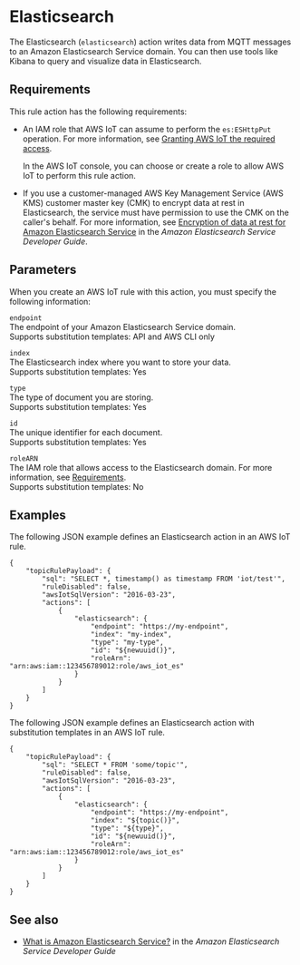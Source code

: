 # Elasticsearch<a name="elasticsearch-rule-action"></a>

The Elasticsearch \(`elasticsearch`\) action writes data from MQTT messages to an Amazon Elasticsearch Service domain\. You can then use tools like Kibana to query and visualize data in Elasticsearch\.

## Requirements<a name="elasticsearch-rule-action-requirements"></a>

This rule action has the following requirements:
+ An IAM role that AWS IoT can assume to perform the `es:ESHttpPut` operation\. For more information, see [Granting AWS IoT the required access](iot-create-role.md)\.

  In the AWS IoT console, you can choose or create a role to allow AWS IoT to perform this rule action\.
+ If you use a customer\-managed AWS Key Management Service \(AWS KMS\) customer master key \(CMK\) to encrypt data at rest in Elasticsearch, the service must have permission to use the CMK on the caller's behalf\. For more information, see [Encryption of data at rest for Amazon Elasticsearch Service](https://docs.aws.amazon.com/elasticsearch-service/latest/developerguide/encryption-at-rest.html) in the *Amazon Elasticsearch Service Developer Guide*\.

## Parameters<a name="elasticsearch-rule-action-parameters"></a>

When you create an AWS IoT rule with this action, you must specify the following information:

`endpoint`  
The endpoint of your Amazon Elasticsearch Service domain\.  
Supports substitution templates: API and AWS CLI only

`index`  
The Elasticsearch index where you want to store your data\.  
Supports substitution templates: Yes

`type`  
The type of document you are storing\.  
Supports substitution templates: Yes

`id`  
The unique identifier for each document\.  
Supports substitution templates: Yes

`roleARN`  
The IAM role that allows access to the Elasticsearch domain\. For more information, see [Requirements](#elasticsearch-rule-action-requirements)\.  
Supports substitution templates: No

## Examples<a name="elasticsearch-rule-action-examples"></a>

The following JSON example defines an Elasticsearch action in an AWS IoT rule\.

```
{
    "topicRulePayload": {
        "sql": "SELECT *, timestamp() as timestamp FROM 'iot/test'",
        "ruleDisabled": false,
        "awsIotSqlVersion": "2016-03-23",
        "actions": [
            {
                "elasticsearch": {
                    "endpoint": "https://my-endpoint",
                    "index": "my-index",
                    "type": "my-type",
                    "id": "${newuuid()}",
                    "roleArn": "arn:aws:iam::123456789012:role/aws_iot_es"
                }
            }
        ]
    }
}
```

The following JSON example defines an Elasticsearch action with substitution templates in an AWS IoT rule\.

```
{
    "topicRulePayload": {
        "sql": "SELECT * FROM 'some/topic'",
        "ruleDisabled": false,
        "awsIotSqlVersion": "2016-03-23",
        "actions": [
            {
                "elasticsearch": {
                    "endpoint": "https://my-endpoint",
                    "index": "${topic()}",
                    "type": "${type}",
                    "id": "${newuuid()}",
                    "roleArn": "arn:aws:iam::123456789012:role/aws_iot_es"
                }
            }
        ]
    }
}
```

## See also<a name="elasticsearch-rule-action-see-also"></a>
+ [What is Amazon Elasticsearch Service?](https://docs.aws.amazon.com/elasticsearch-service/latest/developerguide/) in the *Amazon Elasticsearch Service Developer Guide*